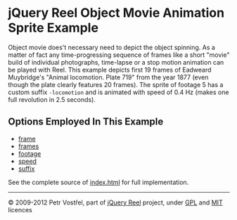 jQuery Reel Object Movie Animation Sprite Example
=================================================

Object movie does't necessary need to depict the object spinning. As a matter
of fact any time-progressing sequence of frames like a short "movie" build of
individual photographs, time-lapse or a stop motion animation can be played
with Reel. This example depicts first 19 frames of Eadweard Muybridge's
"Animal locomotion. Plate 719" from the year 1877 (even though the plate
clearly features 20 frames). The sprite of footage 5 has a custom suffix
`-locomotion` and is animated with speed of 0.4 Hz (makes one full revolution
in 2.5 seconds).


Options Employed In This Example
--------------------------------

- [frame](http://jquery.vostrel.cz/reel#frame)
- [frames](http://jquery.vostrel.cz/reel#frames)
- [footage](http://jquery.vostrel.cz/reel#footage)
- [speed](http://jquery.vostrel.cz/reel#speed)
- [suffix](http://jquery.vostrel.cz/reel#suffix)

See the complete source of [index.html](index.html) for full
implementation.


---
&copy; 2009-2012 Petr Vostřel, part of [jQuery Reel][reel] project, under [GPL][GPL] and [MIT][MIT] licences



[reel]:http://jquery.vostrel.cz/reel
[GPL]:http://opensource.org/licenses/GPL-2.0
[MIT]:http://opensource.org/licenses/MIT
